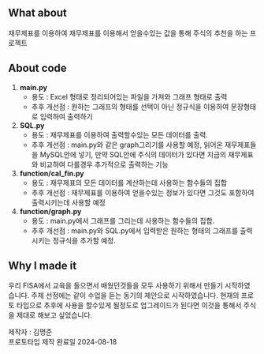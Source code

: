 **What about**
---
재무제표를 이용하여 재무제표를 이용해서 얻을수있는 값을 통해 주식의 추천을 하는 프로젝트

**About code**
---
1. **main.py**
   - 용도 : Excel 형태로 정리되어있는 파일을 가져와 그래프 형태로 출력
   - 추후 개선점 : 원하는 그래프의 형태를 선택이 아닌 정규식을 이용하여 문장형태로 입력하여 출력하기 
2. **SQL.py**
   - 용도 : 재무제표를 이용하여 출력할수있는 모든 데이터를 출력.
   - 추후 개선점 : main.py와 같은 graph그리기를 사용할 예정, 읽어온 재무제표들을 MySQL안에 넣기, 만약 SQL안에 주식의 데이터가 있다면 지금의 재무제표와 비교하여 다를경우 추가적으로 출력하는 기능
3. **function/cal_fin.py**
   - 용도 : 재무제표의 모든 데이터를 계산하는데 사용하는 함수들의 집합
   - 추후 개선점 : 재무제표를 이용하여 얻을수있는 정보가 있다면 그것도 포함하여 출력시키는데 사용할 예정
4. **function/graph.py**
   - 용도 : main.py에서 그래프를 그리는데 사용하는 함수들의 집합.
   - 추후 개선점 : main.py와 SQL.py에서 입력받은 원하는 형태의 그래프를 출력시키는 정규식을 추가할 예정.

**Why I made it**
---
우리 FISA에서 교육을 들으면서 배웠던것들을 모두 사용하기 위해서 만들기 시작하였습니다. 주제 선정에는 같이 수업을 듣는 동기의 제안으로 시작하였습니다.
현재의 프로토 타입으로 추후에 사용을 할수있게 될정도로 업그레이드가 된다면 이것을 통해서 주식을 제대로 해보고 싶었습니다.

제작자 : 김명준</br>
프로토타입 제작 완료일 2024-08-18
